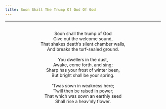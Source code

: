 ```yaml
---
title: Soon Shall The Trump Of God Of God
---
```


---
<center>
<br/>
Soon shall the trump of God<br/>
Give out the welcome sound,<br/>
That shakes death’s silent chamber walls,<br/>
And breaks the turf-sealed ground.<br/>
<br/>
You dwellers in the dust,<br/>
Awake, come forth, and sing;<br/>
Sharp has your frost of winter been,<br/>
But bright shall be your spring.<br/>
<br/>
’Twas sown in weakness here;<br/>
’Twill then be raised in power;<br/>
That which was sown an earthly seed<br/>
Shall rise a heav’nly flower.<br/>

</center>
